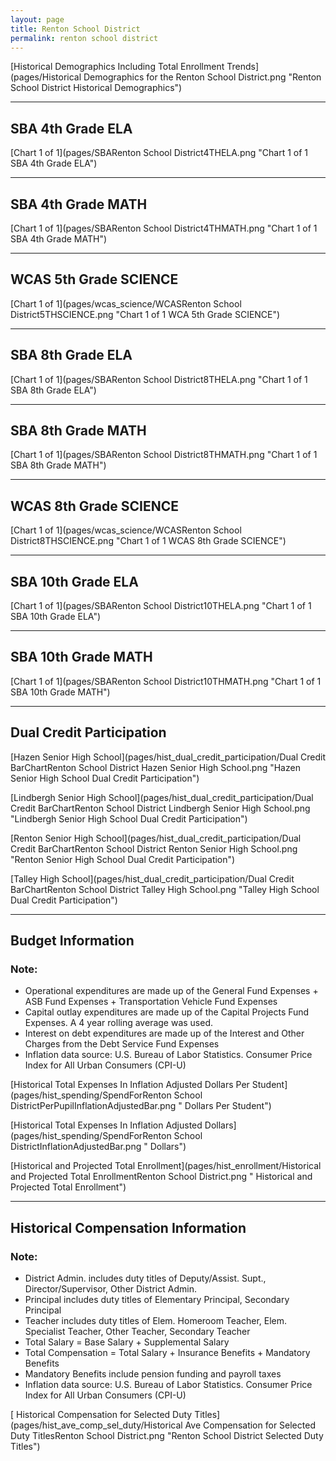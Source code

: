 ```yaml
---
layout: page
title: Renton School District
permalink: renton school district
---
```



[Historical Demographics Including Total Enrollment Trends](pages/Historical Demographics for the Renton School District.png "Renton School District Historical Demographics")

___

## SBA 4th Grade ELA

[Chart 1 of 1](pages/SBARenton School District4THELA.png "Chart 1 of 1 SBA 4th Grade ELA")


___

## SBA 4th Grade MATH

[Chart 1 of 1](pages/SBARenton School District4THMATH.png "Chart 1 of 1 SBA 4th Grade MATH")


___

## WCAS 5th Grade SCIENCE

[Chart 1 of 1](pages/wcas_science/WCASRenton School District5THSCIENCE.png "Chart 1 of 1 WCA 5th Grade SCIENCE")


___

## SBA 8th Grade ELA

[Chart 1 of 1](pages/SBARenton School District8THELA.png "Chart 1 of 1 SBA 8th Grade ELA")


___

## SBA 8th Grade MATH

[Chart 1 of 1](pages/SBARenton School District8THMATH.png "Chart 1 of 1 SBA 8th Grade MATH")


___

## WCAS 8th Grade SCIENCE

[Chart 1 of 1](pages/wcas_science/WCASRenton School District8THSCIENCE.png "Chart 1 of 1 WCAS 8th Grade SCIENCE")


___

## SBA 10th Grade ELA

[Chart 1 of 1](pages/SBARenton School District10THELA.png "Chart 1 of 1 SBA 10th Grade ELA")


___

## SBA 10th Grade MATH

[Chart 1 of 1](pages/SBARenton School District10THMATH.png "Chart 1 of 1 SBA 10th Grade MATH")


___

## Dual Credit Participation

[Hazen Senior High School](pages/hist_dual_credit_participation/Dual Credit BarChartRenton School District Hazen Senior High School.png "Hazen Senior High School Dual Credit Participation")

[Lindbergh Senior High School](pages/hist_dual_credit_participation/Dual Credit BarChartRenton School District Lindbergh Senior High School.png "Lindbergh Senior High School Dual Credit Participation")

[Renton Senior High School](pages/hist_dual_credit_participation/Dual Credit BarChartRenton School District Renton Senior High School.png "Renton Senior High School Dual Credit Participation")

[Talley High School](pages/hist_dual_credit_participation/Dual Credit BarChartRenton School District Talley High School.png "Talley High School Dual Credit Participation")


___

## Budget Information
### Note:
- Operational expenditures are made up of the General Fund Expenses + ASB Fund Expenses + Transportation Vehicle Fund Expenses
- Capital outlay expenditures are made up of the Capital Projects Fund Expenses. A 4 year rolling average was used.
- Interest on debt expenditures are made up of the Interest and Other Charges from the Debt Service Fund Expenses
- Inflation data source: U.S. Bureau of Labor Statistics. Consumer Price Index for All Urban Consumers (CPI-U)

[Historical Total Expenses In Inflation Adjusted Dollars Per Student](pages/hist_spending/SpendForRenton School DistrictPerPupilInflationAdjustedBar.png " Dollars Per Student")

[Historical Total Expenses In Inflation Adjusted Dollars](pages/hist_spending/SpendForRenton School DistrictInflationAdjustedBar.png " Dollars")

[Historical and Projected Total Enrollment](pages/hist_enrollment/Historical and Projected Total EnrollmentRenton School District.png " Historical and Projected Total Enrollment")


___

## Historical Compensation Information
### Note:
- District Admin. includes duty titles of Deputy/Assist. Supt., Director/Supervisor, Other District Admin.
- Principal includes duty titles of Elementary Principal, Secondary Principal
- Teacher includes duty titles of Elem. Homeroom Teacher, Elem. Specialist Teacher, Other Teacher, Secondary Teacher
- Total Salary = Base Salary + Supplemental Salary
- Total Compensation = Total Salary + Insurance Benefits + Mandatory Benefits
- Mandatory Benefits include pension funding and payroll taxes
- Inflation data source: U.S. Bureau of Labor Statistics. Consumer Price Index for All Urban Consumers (CPI-U)

[ Historical Compensation for Selected Duty Titles](pages/hist_ave_comp_sel_duty/Historical Ave Compensation for Selected Duty TitlesRenton School District.png "Renton School District Selected Duty Titles")

